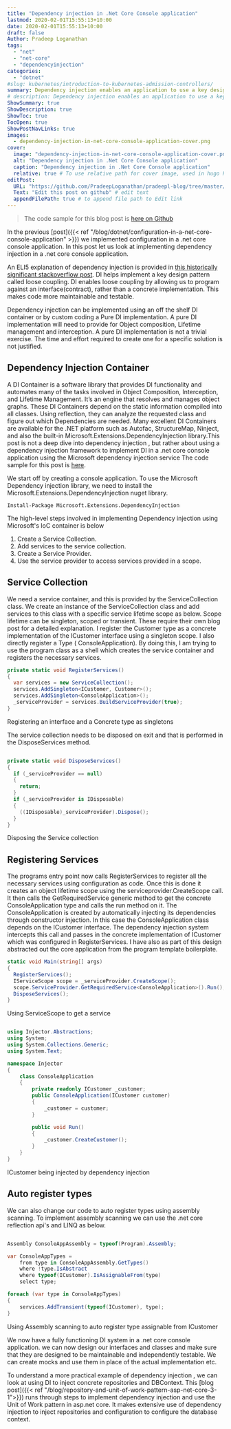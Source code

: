 ```yaml
---
title: "Dependency injection in .Net Core Console application"
lastmod: 2020-02-01T15:55:13+10:00
date: 2020-02-01T15:55:13+10:00
draft: false
Author: Pradeep Loganathan
tags:
  - "net"
  - "net-core"
  - "dependencyinjection"
categories:
  - "dotnet"
#slug: kubernetes/introduction-to-kubernetes-admission-controllers/
summary: Dependency injection enables an application to use a key design principle called Loose coupling. Loose coupling enables us to write highly maintainable
# description: Dependency injection enables an application to use a key design principle called Loose coupling. Loose coupling enables us to write highly maintainable
ShowSummary: true
ShowDescription: true
ShowToc: true
TocOpen: true
ShowPostNavLinks: true
images:
  - dependency-injection-in-net-core-console-application-cover.png
cover:
  image: "dependency-injection-in-net-core-console-application-cover.png"
  alt: "Dependency injection in .Net Core Console application"
  caption: "Dependency injection in .Net Core Console application"
  relative: true # To use relative path for cover image, used in hugo Page-bundles
editPost:
  URL: "https://github.com/PradeepLoganathan/pradeepl-blog/tree/master/content"
  Text: "Edit this post on github" # edit text
  appendFilePath: true # to append file path to Edit link
---
```

> The code sample for this blog post is [here on Github](https://github.com/PradeepLoganathan/Injector)

In the previous [post]({{< ref "/blog/dotnet/configuration-in-a-net-core-console-application" >}}) we implemented configuration in a .net core console application. In this post let us look at implementing dependency injection in a .net core console application.

An ELI5 explanation of dependency injection is provided in [this historically significant stackoverflow post](https://stackoverflow.com/questions/1638919/how-to-explain-dependency-injection-to-a-5-year-old). DI helps implement a key design pattern called loose coupling. DI enables loose coupling by allowing us to program against an interface(contract), rather than a concrete implementation. This makes code more maintainable and testable.

Dependency injection can be implemented using an off the shelf DI container or by custom coding a Pure DI implementation. A pure DI implementation will need to provide for Object composition, Lifetime management and interception. A pure DI implementation is not a trivial exercise. The time and effort required to create one for a specific solution is not justified.

## Dependency Injection Container

A DI Container is a software library that provides DI functionality and automates many of the tasks involved in Object Composition, Interception, and Lifetime Management. It’s an engine that resolves and manages object graphs. These DI Containers depend on the static information compiled into all classes. Using reflection, they can analyze the requested class and figure out which Dependencies are needed. Many excellent DI Containers are available for the .NET platform such as Autofac, StructureMap, Ninject, and also the built-in Microsoft.Extensions.DependencyInjection library.This post is not a deep dive into dependency injection , but rather about using a dependency injection framework to implement DI in a .net core console application using the Microsoft dependency injection service The code sample for this post is [here](https://github.com/PradeepLoganathan/Injector).

We start off by creating a console application. To use the Microsoft Dependency injection library, we need to install the Microsoft.Extensions.DependencyInjection nuget library.

```shell
Install-Package Microsoft.Extensions.DependencyInjection
```

The high-level steps involved in implementing Dependency injection using Microsoft's IoC container is below

1. Create a Service Collection.
2. Add services to the service collection.
3. Create a Service Provider.
4. Use the service provider to access services provided in a scope.

## Service Collection

We need a service container, and this is provided by the ServiceCollection class. We create an instance of the ServiceCollection class and add services to this class with a specific service lifetime scope as below. Scope lifetime can be singleton, scoped or transient. These require their own blog post for a detailed explanation. I register the Customer type as a concrete implementation of the ICustomer interface using a singleton scope. I also directly register a Type ( ConsoleApplication). By doing this, I am trying to use the program class as a shell which creates the service container and registers the necessary services.

```csharp
private static void RegisterServices()
{
  var services = new ServiceCollection();
  services.AddSingleton<ICustomer, Customer>();
  services.AddSingleton<ConsoleApplication>();            
  _serviceProvider = services.BuildServiceProvider(true);
}
```

Registering an interface and a Concrete type as singletons

The service collection needs to be disposed on exit and that is performed in the DisposeServices method.

```csharp

private static void DisposeServices()
{
  if (_serviceProvider == null)
  {
    return;
  }
  if (_serviceProvider is IDisposable)
  {
    ((IDisposable)_serviceProvider).Dispose();
  }
}
```

Disposing the Service collection

## Registering Services

The programs entry point now calls RegisterServices to register all the necessary services using configuration as code. Once this is done it creates an object lifetime scope using the serviceprovider.CreateScope call. It then calls the GetRequiredService generic method to get the concrete ConsoleApplication type and calls the run method on it. The ConsoleApplication is created by automatically injecting its dependencies through constructor injection. In this case the ConsoleApplication class depends on the ICustomer interface. The dependency injection system intercepts this call and passes in the concrete implementation of ICustomer which was configured in RegisterServices. I have also as part of this design abstracted out the core application from the program template boilerplate.

```csharp
static void Main(string[] args)
{
  RegisterServices();
  IServiceScope scope = _serviceProvider.CreateScope();
  scope.ServiceProvider.GetRequiredService<ConsoleApplication>().Run();
  DisposeServices();
}
```

Using ServiceScope to get a service

```csharp

using Injector.Abstractions;
using System;
using System.Collections.Generic;
using System.Text;

namespace Injector
{
    class ConsoleApplication
    {
        private readonly ICustomer _customer;
        public ConsoleApplication(ICustomer customer)
        {
            _customer = customer;
        }

        public void Run()
        {
            _customer.CreateCustomer(); 
        }
    }
}
```

ICustomer being injected by dependency injection

## Auto register types

We can also change our code to auto register types using assembly scanning. To implement assembly scanning we can use the .net core reflection api's and LINQ as below.

```csharp

Assembly ConsoleAppAssembly = typeof(Program).Assembly;

var ConsoleAppTypes =
    from type in ConsoleAppAssembly.GetTypes()
    where !type.IsAbstract
    where typeof(ICustomer).IsAssignableFrom(type)
    select type;

foreach (var type in ConsoleAppTypes)
{
    services.AddTransient(typeof(ICustomer), type);
}
```

Using Assembly scanning to auto register type assignable from ICustomer

We now have a fully functioning DI system in a .net core console application. we can now design our interfaces and classes and make sure that they are designed to be maintainable and independently testable. We can create mocks and use them in place of the actual implementation etc.

To understand a more practical example of dependency injection , we can look at using DI to inject concrete repositories and DBContext. This [blog post]({{< ref "/blog/repository-and-unit-of-work-pattern-asp-net-core-3-1">}}) runs through steps to implement dependency injection and use the Unit of Work pattern in asp.net core. It makes extensive use of dependency injection to inject repositories and configuration to configure the database context.
